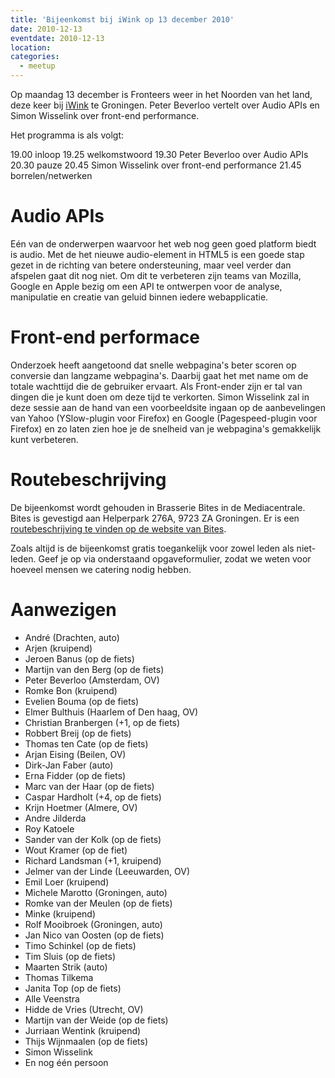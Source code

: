 ```yaml
---
title: 'Bijeenkomst bij iWink op 13 december 2010'
date: 2010-12-13
eventdate: 2010-12-13
location:
categories:
  - meetup
---
```


Op maandag 13 december is Fronteers weer in het Noorden van het land, deze keer bij [iWink](http://iwink.nl) te Groningen. Peter Beverloo vertelt over Audio APIs en Simon Wisselink over front-end performance.

Het programma is als volgt:

19.00 inloop
19.25 welkomstwoord
19.30 Peter Beverloo over Audio APIs
20.30 pauze
20.45 Simon Wisselink over front-end performance
21.45 borrelen/netwerken

# Audio APIs

Eén van de onderwerpen waarvoor het web nog geen goed platform biedt is audio. Met de het nieuwe audio-element in HTML5 is een goede stap gezet in de richting van betere ondersteuning, maar veel verder dan afspelen gaat dit nog niet. Om dit te verbeteren zijn teams van Mozilla, Google en Apple bezig om een API te ontwerpen voor de analyse, manipulatie en creatie van geluid binnen iedere webapplicatie.

# Front-end performace

Onderzoek heeft aangetoond dat snelle webpagina's beter scoren op conversie dan langzame webpagina's. Daarbij gaat het met name om de totale wachttijd die de gebruiker ervaart. Als Front-ender zijn er tal van dingen die je kunt doen om deze tijd te verkorten. Simon Wisselink zal in deze sessie aan de hand van een voorbeeldsite ingaan op de aanbevelingen van Yahoo (YSlow-plugin voor Firefox) en Google (Pagespeed-plugin voor Firefox) en zo laten zien hoe je de snelheid van je webpagina's gemakkelijk kunt verbeteren.

# Routebeschrijving

De bijeenkomst wordt gehouden in Brasserie Bites in de Mediacentrale. Bites is gevestigd aan Helperpark 276A, 9723 ZA Groningen. Er is een [routebeschrijving te vinden op de website van Bites](http://www.bites.nu/contact.html).

Zoals altijd is de bijeenkomst gratis toegankelijk voor zowel leden als niet-leden. Geef je op via onderstaand opgaveformulier, zodat we weten voor hoeveel mensen we catering nodig hebben.

# Aanwezigen

- André (Drachten, auto)
- Arjen (kruipend)
- Jeroen Banus (op de fiets)
- Martijn van den Berg (op de fiets)
- Peter Beverloo (Amsterdam, OV)
- Romke Bon (kruipend)
- Evelien Bouma (op de fiets)
- Elmer Bulthuis (Haarlem of Den haag, OV)
- Christian Branbergen (+1, op de fiets)
- Robbert Breij (op de fiets)
- Thomas ten Cate (op de fiets)
- Arjan Eising (Beilen, OV)
- Dirk-Jan Faber (auto)
- Erna Fidder (op de fiets)
- Marc van der Haar (op de fiets)
- Caspar Hardholt (+4, op de fiets)
- Krijn Hoetmer (Almere, OV)
- Andre Jilderda
- Roy Katoele
- Sander van der Kolk (op de fiets)
- Wout Kramer (op de fiet)
- Richard Landsman (+1, kruipend)
- Jelmer van der Linde (Leeuwarden, OV)
- Emil Loer (kruipend)
- Michele Marotto (Groningen, auto)
- Romke van der Meulen (op de fiets)
- Minke (kruipend)
- Rolf Mooibroek (Groningen, auto)
- Jan Nico van Oosten (op de fiets)
- Timo Schinkel (op de fiets)
- Tim Sluis (op de fiets)
- Maarten Strik (auto)
- Thomas Tilkema
- Janita Top (op de fiets)
- Alle Veenstra
- Hidde de Vries (Utrecht, OV)
- Martijn van der Weide (op de fiets)
- Jurriaan Wentink (kruipend)
- Thijs Wijnmaalen (op de fiets)
- Simon Wisselink
- En nog één persoon
